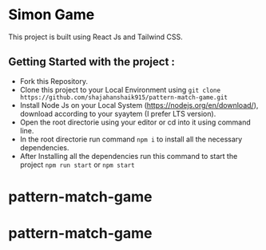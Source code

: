 <h1><a href="https://shajahanshaik915.github.io/pattern-match-game/" style="color: black; text-decoration: none;">Simon Game</a></h1>

This project is built using React Js and Tailwind CSS.

## Getting Started with the project :
* Fork this Repository.
* Clone this project to your Local Environment using `git clone https://github.com/shajahanshaik915/pattern-match-game.git`
* Install Node Js on your Local System (https://nodejs.org/en/download/), download according to your syaytem (I prefer LTS version).
* Open the root directorie using your editor or cd into it using command line.
* In the root directorie run command ` npm i ` to install all the necessary dependencies.
* After Installing all the dependencies run this command to start the project `npm run start` or `npm start`
# pattern-match-game
# pattern-match-game
